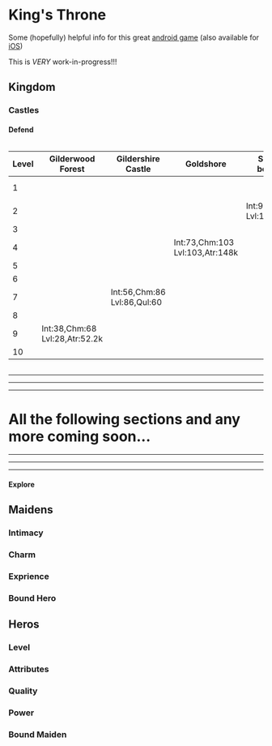 # King's Throne 

Some (hopefully) helpful info for this great [android game](https://play.google.com/store/apps/details?id=com.ksrgland.goat) (also available for [iOS](https://apps.apple.com/us/app/kings-throne-game-of-lust/id1457173515))

This is _VERY_ work-in-progress!!!

## Kingdom

### Castles

#### Defend

<div markdown="1" style="overflow:scroll;overflow-y:hidden;overflow-x:scroll;">

Level|Gilderwood Forest|Gildershire Castle|Goldshore|Southern boundary|Argendale|Silvershore|South Dialann|North Dialann|Humbermoor Border|Humbermoor Highlands
-|-|-|-|-|-|-|-|-|-|-
 1| | | | |Int:110,Chm:140 Lvl:200,Atr:137k|Int:130,Chm:160 Lvl:230,Qul:120|Int:150,Chm:180 Lvl:250,Atr:322k|Int:170,Chm:200 Lvl:300,Qul:160|Int:190,Chm:220 Lvl:350,Atr:573k|Int:,Chm: Lvl:,Qul:
 2| | | |Int:91,Chm:121 Lvl:151,Qul:92| | | | | | 
 3| | | | | | | | | | 
 4| | |Int:73,Chm:103 Lvl:103,Atr:148k | | | | | | | 
 5| | | | | | | | | | 
 6| | | | | | | | | | 
 7| |Int:56,Chm:86 Lvl:86,Qul:60| | | | | | | | 
 8| | | | | | | | | | 
 9|Int:38,Chm:68 Lvl:28,Atr:52.2k| | | | | | | | | 
10| | | | | | | | | | 

</div>

----
----
----

# All the following sections and any more coming soon...

----
----
----

#### Explore

## Maidens

### Intimacy

### Charm

### Exprience

### Bound Hero

## Heros

### Level

### Attributes

### Quality

### Power

### Bound Maiden

